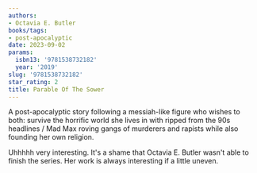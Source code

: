 ```yaml
---
authors:
- Octavia E. Butler
books/tags:
- post-apocalyptic
date: 2023-09-02
params:
  isbn13: '9781538732182'
  year: '2019'
slug: '9781538732182'
star_rating: 2
title: Parable Of The Sower
---
```


A post-apocalyptic story following a messiah-like figure who wishes to both: survive the horrific world she lives in with ripped from the 90s headlines / Mad Max roving gangs of murderers and rapists while also founding her own religion.

Uhhhhh very interesting. It's a shame that Octavia E. Butler wasn't able to finish the series. Her work is always interesting if a little uneven.

<!--more-->